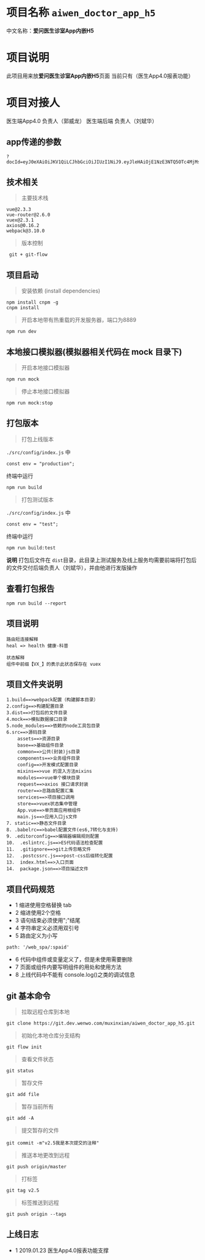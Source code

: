 # 项目名称 ```aiwen_doctor_app_h5```
  中文名称：**爱问医生诊室App内嵌H5**

# 项目说明
  此项目用来放**爱问医生诊室App内嵌H5**页面
  当前只有（医生App4.0报表功能）

# 项目对接人
  医生端App4.0 负责人（郭威龙）
  医生端后端 负责人（刘斌华）


## app传递的参数

```
?docId=eyJ0eXAiOiJKV1QiLCJhbGciOiJIUzI1NiJ9.eyJleHAiOjE1NzE3NTQ5OTc4MjMsInBheWxvYWQiOiJcIjE1MTEyMzA4MjUwXCIifQ.r2IwgOg0VmPsM5OHjrvrnJMXvPicnO8uWar1pSZ0RwU&isApp=1&clientType=app&versioncode=410&source=ios&appChannel=wenwo
```

## 技术相关

>主要技术栈

  ```
  vue@2.3.3
  vue-router@2.6.0
  vuex@2.3.1
  axios@0.16.2
  webpack@3.10.0
  ```
> 版本控制

```
 git + git-flow
```

## 项目启动

> 安装依赖 (install dependencies)
```
npm install cnpm -g
cnpm install
```

> 开启本地带有热重载的开发服务器，端口为8889

```
npm run dev
```
## 本地接口模拟器(模拟器相关代码在 mock 目录下)
> 开启本地接口模拟器
```
npm run mock
```
> 停止本地接口模拟器
```
npm run mock:stop
```

## 打包版本
>打包上线版本

```./src/config/index.js``` 中
```
const env = "production";
```
终端中运行
```
npm run build
```
>打包测试版本

```./src/config/index.js``` 中
```
const env = "test";
```
终端中运行
```
npm run build:test
```

**说明** 打包后文件在 ```dist```目录，此目录上测试服务及线上服务均需要前端将打包后的文件交付后端负责人（刘斌华），并由他进行发版操作

## 查看打包报告
```
npm run build --report
```
## 项目说明

```
路由短连接解释
heal => health 健康-科普

状态解释
组件中前缀【VX_】的表示此状态保存在 vuex
```
## 项目文件夹说明

```
1.build==>webpack配置（构建脚本目录）
2.config==>构建配置目录
3.dist==>打包后的文件目录
4.mock==>模拟数据接口目录
5.node_modules==>依赖的node工具包目录
6.src==>源码目录
    assets==>资源目录
    base==>基础组件目录
    common==>公共(封装)js目录
    components==>业务组件目录
    config==>开发模式配置目录
    mixins==>vue 的混入方法mixins
    modules==>vue单个模块目录
    request==>axios 接口请求封装
    router==>总路由配置汇集
    services==>项目接口调用
    store==>vuex状态集中管理
    App.vue==>单页面应用根组件
    main.js==>应用入口js文件
7. static==>静态文件目录
8. .babelrc==>babel配置文件(es6,7转化与支持)
9. .editorconfig==>编辑器编辑规则配置
10.  .eslintrc.js==>ES代码语法检查配置
11.  .gitignore==>git上传忽略文件
12.  .postcssrc.js==>post-css后缀转化配置
13.  index.html==>入口页面
14.  package.json==>项目描述文件

```
## 项目代码规范

* 1 缩进使用空格替换 tab
* 2 缩进使用2个空格
* 3 语句结束必须使用";"结尾
* 4 字符串定义必须用双引号
* 5 路由定义为小写
```
path: '/web_spa/:spaid'
```
* 6 代码中组件或变量定义了，但是未使用需要删除
* 7 页面或组件内要写明组件的用处和使用方法
* 8 上线代码中不能有 console.log()之类的调试信息

## git 基本命令

> 拉取远程仓库到本地
```
git clone https://git.dev.wenwo.com/muxinxian/aiwen_doctor_app_h5.git
```
> 初始化本地仓库分支结构
```
git flow init
```
> 查看文件状态
```
git status
```
> 暂存文件
```
git add file
```
> 暂存当前所有
```
git add -A
```
> 提交暂存的文件
```
git commit -m"v2.5我是本次提交的注释"
```
> 推送本地更改到远程
```
git push origin/master
```
> 打标签
```
git tag v2.5
```

> 标签推送到远程
```
git push origin --tags
```

## 上线日志
* 1 2019.01.23 医生App4.0报表功能支撑
